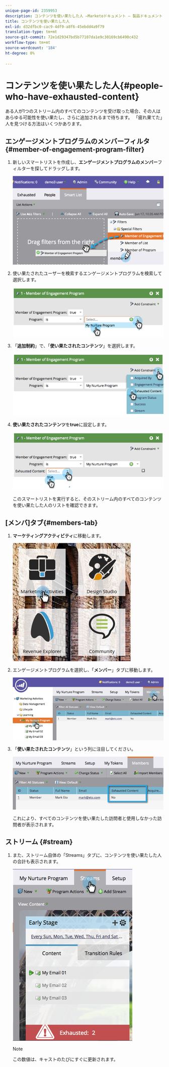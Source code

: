 ```yaml
---
unique-page-id: 2359953
description: コンテンツを使い果たした人 —Marketoドキュメント — 製品ドキュメント
title: コンテンツを使い果たした人
exl-id: d32dfbc0-cac9-4df9-a8f6-45ebdd4a9f79
translation-type: tm+mt
source-git-commit: 72e1d29347bd5b77107da1e9c30169cb6490c432
workflow-type: tm+mt
source-wordcount: '184'
ht-degree: 0%

---
```


# コンテンツを使い果たした人{#people-who-have-exhausted-content}

ある人が1つのストリーム内のすべてのコンテンツを受け取った場合、その人はあらゆる可能性を使い果たし、さらに追加されるまで待ちます。 「疲れ果てた」人を見つける方法はいくつかあります。

## エンゲージメントプログラムのメンバーフィルタ{#member-of-engagement-program-filter}

1. 新しいスマートリストを作成し、**エンゲージメントプログラムのメンバー**&#x200B;フィルターを探してドラッグします。

   ![](assets/image2014-9-15-18-20-0.png)

1. 使い果たされたユーザーを検索するエンゲージメントプログラムを検索して選択します。

   ![](assets/image2014-9-15-18-3a20-3a11.png)

1. 「**追加制約**」で、「**使い果たされたコンテンツ**」を選択します。

   ![](assets/image2014-9-15-18-3a20-3a17.png)

1. **使い果たされたコンテンツ**&#x200B;を&#x200B;**true**&#x200B;に設定します。

   ![](assets/image2014-9-15-18-3a20-3a21.png)

   このスマートリストを実行すると、そのストリーム内のすべてのコンテンツを使い果たした人のリストを確認できます。

## [メンバ]タブ{#members-tab}

1. **マーケティングアクティビティ**&#x200B;に移動します。

   ![](assets/ma.png)

1. エンゲージメントプログラムを選択し、「**メンバー**」タブに移動します。

   ![](assets/memberstab.jpg)

1. 「**使い果たされたコンテンツ**」という列に注目してください。

   ![](assets/image2014-9-15-18-3a21-3a7.png)

   これにより、すべてのコンテンツを使い果たした訪問者と使用しなかった訪問者が表示されます。

## ストリーム {#stream}

1. また、ストリーム自体の「Streams」タブに、コンテンツを使い果たした人の合計も表示されます。

   ![](assets/image2014-9-15-18-3a21-3a38.png)

   >[!NOTE]
   >
   >この数値は、キャストのたびにすぐに更新されます。
